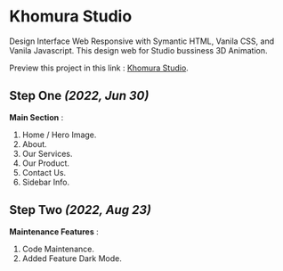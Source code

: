 # Khomura Studio
Design Interface Web Responsive with Symantic HTML, Vanila CSS, and Vanila Javascript. This design web for Studio bussiness 3D Animation.

Preview this project in this link : [Khomura Studio](https://hoirulhusen08.github.io/khomura-studio/).

## Step One *(2022, Jun 30)*
**Main Section** :
1. Home / Hero Image.
2. About.
3. Our Services.
4. Our Product.
5. Contact Us.
6. Sidebar Info.


## Step Two *(2022, Aug 23)*
**Maintenance Features** :
1. Code Maintenance.
2. Added Feature Dark Mode.

